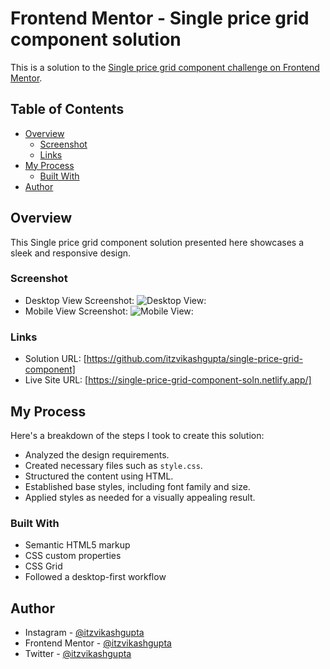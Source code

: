 # Frontend Mentor - Single price grid component solution

This is a solution to the [Single price grid component challenge on Frontend Mentor](https://www.frontendmentor.io/challenges/single-price-grid-component-5ce41129d0ff452fec5abbbc).

## Table of Contents

- [Overview](#overview)
  - [Screenshot](#screenshot)
  - [Links](#links)
- [My Process](#my-process)
  - [Built With](#built-with)
- [Author](#author)

## Overview

This Single price grid component solution presented here showcases a sleek and responsive design.

### Screenshot

- Desktop View Screenshot: ![Desktop View:](/assets/images/desktop-preview-screenshot.png)
- Mobile View Screenshot: ![Mobile View:](/assets/images/mobile-preview-screenshot.png)

### Links

- Solution URL: [https://github.com/itzvikashgupta/single-price-grid-component]
- Live Site URL: [https://single-price-grid-component-soln.netlify.app/]

## My Process

Here's a breakdown of the steps I took to create this solution:

- Analyzed the design requirements.
- Created necessary files such as `style.css`.
- Structured the content using HTML.
- Established base styles, including font family and size.
- Applied styles as needed for a visually appealing result.

### Built With

- Semantic HTML5 markup
- CSS custom properties
- CSS Grid
- Followed a desktop-first workflow

## Author

- Instagram - [@itzvikashgupta](https://www.instagram.com/itzvikashgupta)
- Frontend Mentor - [@itzvikashgupta](https://www.frontendmentor.io/profile/itzvikashgupta)
- Twitter - [@itzvikashgupta](https://www.twitter.com/itzvikashgupta)

